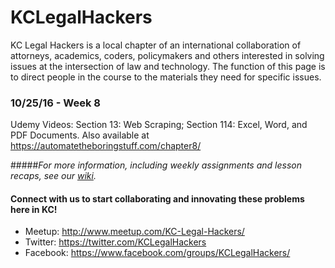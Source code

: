 # KCLegalHackers

KC Legal Hackers is a local chapter of an international collaboration of attorneys, academics, coders, policymakers and others interested in solving issues at the intersection of law and technology. The function of this page is to direct people in the course to the materials they need for specific issues.

### 10/25/16 - Week 8
Udemy Videos: Section 13: Web Scraping; Section 114: Excel, Word, and PDF Documents. Also available at https://automatetheboringstuff.com/chapter8/

#####*For more information, including weekly assignments and lesson recaps, see our [wiki](https://github.com/KCLegalHackers/CodingForLawyers/wiki).*


#### Connect with us to start collaborating and innovating these problems here in KC!
* Meetup: http://www.meetup.com/KC-Legal-Hackers/
* Twitter: https://twitter.com/KCLegalHackers
* Facebook: https://www.facebook.com/groups/KCLegalHackers/
